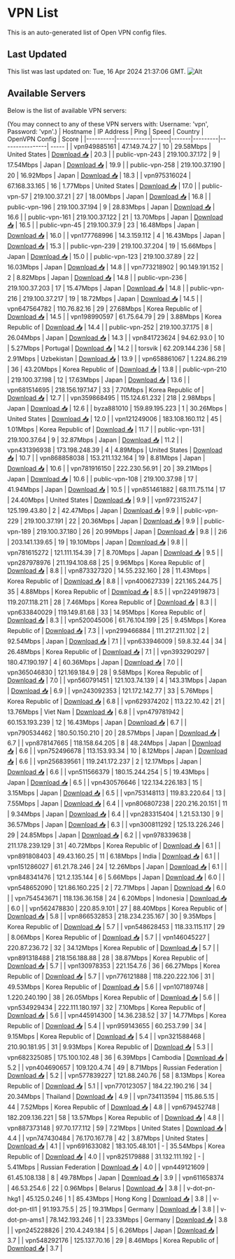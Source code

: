 # VPN List

This is an auto-generated list of Open VPN config files.

## Last Updated

This list was last updated on: Tue, 16 Apr 2024 21:37:06 GMT.
![Alt](https://repobeats.axiom.co/api/embed/186b98318ef1479477931607c1ad7d823f12451f.svg "Repobeats analytics image")

## Available Servers

Below is the list of available VPN servers:

(You may connect to any of these VPN servers with: Username: 'vpn', Password: 'vpn'.)
| Hostname | IP Address | Ping | Speed | Country | OpenVPN Config | Score |
|----------|------------|------|-------|---------|----------------| ----- |
| vpn949885161 | 47.149.74.27 | 10 | 29.58Mbps | United States | [Download 📥](./configs/server_0_US.ovpn) | 20.3 |
| public-vpn-243 | 219.100.37.172 | 9 | 17.54Mbps | Japan | [Download 📥](./configs/server_1_JP.ovpn) | 19.9 |
| public-vpn-258 | 219.100.37.190 | 20 | 16.92Mbps | Japan | [Download 📥](./configs/server_2_JP.ovpn) | 18.3 |
| vpn975316024 | 67.168.33.165 | 16 | 1.77Mbps | United States | [Download 📥](./configs/server_3_US.ovpn) | 17.0 |
| public-vpn-57 | 219.100.37.21 | 27 | 18.00Mbps | Japan | [Download 📥](./configs/server_4_JP.ovpn) | 16.8 |
| public-vpn-196 | 219.100.37.194 | 9 | 28.83Mbps | Japan | [Download 📥](./configs/server_5_JP.ovpn) | 16.6 |
| public-vpn-161 | 219.100.37.122 | 21 | 13.70Mbps | Japan | [Download 📥](./configs/server_6_JP.ovpn) | 16.5 |
| public-vpn-45 | 219.100.37.9 | 23 | 16.48Mbps | Japan | [Download 📥](./configs/server_7_JP.ovpn) | 16.0 |
| vpn177768996 | 14.3.159.112 | 4 | 16.43Mbps | Japan | [Download 📥](./configs/server_8_JP.ovpn) | 15.3 |
| public-vpn-239 | 219.100.37.204 | 19 | 15.66Mbps | Japan | [Download 📥](./configs/server_9_JP.ovpn) | 15.0 |
| public-vpn-123 | 219.100.37.89 | 22 | 16.03Mbps | Japan | [Download 📥](./configs/server_10_JP.ovpn) | 14.8 |
| vpn773218902 | 90.149.191.152 | 2 | 8.82Mbps | Japan | [Download 📥](./configs/server_11_JP.ovpn) | 14.8 |
| public-vpn-236 | 219.100.37.203 | 17 | 15.47Mbps | Japan | [Download 📥](./configs/server_12_JP.ovpn) | 14.8 |
| public-vpn-216 | 219.100.37.217 | 19 | 18.72Mbps | Japan | [Download 📥](./configs/server_13_JP.ovpn) | 14.5 |
| vpn647564782 | 110.76.82.16 | 29 | 27.68Mbps | Korea Republic of | [Download 📥](./configs/server_14_KR.ovpn) | 14.5 |
| vpn198990597 | 61.75.64.79 | 29 | 3.88Mbps | Korea Republic of | [Download 📥](./configs/server_15_KR.ovpn) | 14.4 |
| public-vpn-252 | 219.100.37.175 | 8 | 26.04Mbps | Japan | [Download 📥](./configs/server_16_JP.ovpn) | 14.3 |
| vpn841723624 | 94.62.93.0 | 10 | 5.27Mbps | Portugal | [Download 📥](./configs/server_17_PT.ovpn) | 14.2 |
| torsvik | 62.209.144.236 | 58 | 2.91Mbps | Uzbekistan | [Download 📥](./configs/server_18_UZ.ovpn) | 13.9 |
| vpn658861067 | 1.224.86.219 | 36 | 43.20Mbps | Korea Republic of | [Download 📥](./configs/server_19_KR.ovpn) | 13.8 |
| public-vpn-210 | 219.100.37.198 | 12 | 17.63Mbps | Japan | [Download 📥](./configs/server_20_JP.ovpn) | 13.6 |
| vpn681514695 | 218.156.197.147 | 33 | 7.70Mbps | Korea Republic of | [Download 📥](./configs/server_21_KR.ovpn) | 12.7 |
| vpn359868495 | 115.124.61.232 | 218 | 2.98Mbps | Japan | [Download 📥](./configs/server_22_JP.ovpn) | 12.6 |
| byza881010 | 159.89.195.223 | 1 | 30.26Mbps | United States | [Download 📥](./configs/server_23_US.ovpn) | 12.0 |
| vpn121249006 | 183.108.160.112 | 45 | 1.01Mbps | Korea Republic of | [Download 📥](./configs/server_24_KR.ovpn) | 11.7 |
| public-vpn-131 | 219.100.37.64 | 9 | 32.87Mbps | Japan | [Download 📥](./configs/server_25_JP.ovpn) | 11.2 |
| vpn431396938 | 173.198.248.39 | 4 | 4.89Mbps | United States | [Download 📥](./configs/server_26_US.ovpn) | 10.7 |
| vpn868858038 | 153.211.132.164 | 19 | 8.81Mbps | Japan | [Download 📥](./configs/server_27_JP.ovpn) | 10.6 |
| vpn781916150 | 222.230.56.91 | 20 | 39.21Mbps | Japan | [Download 📥](./configs/server_28_JP.ovpn) | 10.6 |
| public-vpn-108 | 219.100.37.98 | 17 | 41.94Mbps | Japan | [Download 📥](./configs/server_29_JP.ovpn) | 10.5 |
| vpn851461882 | 68.111.75.114 | 17 | 24.40Mbps | United States | [Download 📥](./configs/server_30_US.ovpn) | 9.9 |
| vpn972315247 | 125.199.43.80 | 2 | 42.47Mbps | Japan | [Download 📥](./configs/server_31_JP.ovpn) | 9.9 |
| public-vpn-229 | 219.100.37.191 | 22 | 20.36Mbps | Japan | [Download 📥](./configs/server_32_JP.ovpn) | 9.9 |
| public-vpn-189 | 219.100.37.180 | 26 | 20.99Mbps | Japan | [Download 📥](./configs/server_33_JP.ovpn) | 9.8 |
| 2i6 | 203.141.139.65 | 19 | 19.10Mbps | Japan | [Download 📥](./configs/server_34_JP.ovpn) | 9.8 |
| vpn781615272 | 121.111.154.39 | 7 | 8.70Mbps | Japan | [Download 📥](./configs/server_35_JP.ovpn) | 9.5 |
| vpn287978976 | 211.194.108.68 | 25 | 9.96Mbps | Korea Republic of | [Download 📥](./configs/server_36_KR.ovpn) | 8.8 |
| vpn873327320 | 14.55.232.160 | 28 | 11.43Mbps | Korea Republic of | [Download 📥](./configs/server_37_KR.ovpn) | 8.8 |
| vpn400627339 | 221.165.244.75 | 35 | 4.88Mbps | Korea Republic of | [Download 📥](./configs/server_38_KR.ovpn) | 8.5 |
| vpn224919873 | 119.207.118.211 | 28 | 7.46Mbps | Korea Republic of | [Download 📥](./configs/server_39_KR.ovpn) | 8.3 |
| vpn633840029 | 119.149.81.68 | 33 | 14.95Mbps | Korea Republic of | [Download 📥](./configs/server_40_KR.ovpn) | 8.3 |
| vpn520045006 | 61.76.104.199 | 25 | 9.45Mbps | Korea Republic of | [Download 📥](./configs/server_41_KR.ovpn) | 7.3 |
| vpn299466884 | 111.217.211.102 | 2 | 92.54Mbps | Japan | [Download 📥](./configs/server_42_JP.ovpn) | 7.1 |
| vpn633946009 | 59.8.32.44 | 34 | 26.48Mbps | Korea Republic of | [Download 📥](./configs/server_43_KR.ovpn) | 7.1 |
| vpn393290297 | 180.47.190.197 | 4 | 60.36Mbps | Japan | [Download 📥](./configs/server_44_JP.ovpn) | 7.0 |
| vpn365046830 | 121.169.184.9 | 28 | 9.58Mbps | Korea Republic of | [Download 📥](./configs/server_45_KR.ovpn) | 7.0 |
| vpn560791451 | 121.103.74.139 | 4 | 143.31Mbps | Japan | [Download 📥](./configs/server_46_JP.ovpn) | 6.9 |
| vpn243092353 | 121.172.142.77 | 33 | 5.76Mbps | Korea Republic of | [Download 📥](./configs/server_47_KR.ovpn) | 6.8 |
| vpn629374202 | 113.22.10.42 | 21 | 13.76Mbps | Viet Nam | [Download 📥](./configs/server_48_VN.ovpn) | 6.8 |
| vpn479781942 | 60.153.193.239 | 12 | 16.43Mbps | Japan | [Download 📥](./configs/server_49_JP.ovpn) | 6.7 |
| vpn790534462 | 180.50.150.210 | 20 | 28.57Mbps | Japan | [Download 📥](./configs/server_50_JP.ovpn) | 6.7 |
| vpn878147665 | 118.158.64.205 | 8 | 48.24Mbps | Japan | [Download 📥](./configs/server_51_JP.ovpn) | 6.6 |
| vpn752496678 | 113.153.93.34 | 10 | 8.12Mbps | Japan | [Download 📥](./configs/server_52_JP.ovpn) | 6.6 |
| vpn256839561 | 119.241.172.237 | 2 | 12.17Mbps | Japan | [Download 📥](./configs/server_53_JP.ovpn) | 6.6 |
| vpn511566379 | 180.15.244.254 | 5 | 19.43Mbps | Japan | [Download 📥](./configs/server_54_JP.ovpn) | 6.5 |
| vpn430576646 | 122.134.226.183 | 15 | 3.15Mbps | Japan | [Download 📥](./configs/server_55_JP.ovpn) | 6.5 |
| vpn753148113 | 119.83.220.64 | 13 | 7.55Mbps | Japan | [Download 📥](./configs/server_56_JP.ovpn) | 6.4 |
| vpn806807238 | 220.216.20.151 | 11 | 9.34Mbps | Japan | [Download 📥](./configs/server_57_JP.ovpn) | 6.4 |
| vpn283315404 | 1.21.53.130 | 9 | 36.57Mbps | Japan | [Download 📥](./configs/server_58_JP.ovpn) | 6.3 |
| vpn300811292 | 125.13.226.246 | 29 | 24.85Mbps | Japan | [Download 📥](./configs/server_59_JP.ovpn) | 6.2 |
| vpn978339638 | 211.178.239.129 | 31 | 40.72Mbps | Korea Republic of | [Download 📥](./configs/server_60_KR.ovpn) | 6.1 |
| vpn891808403 | 49.43.160.25 | 11 | 6.18Mbps | India | [Download 📥](./configs/server_61_IN.ovpn) | 6.1 |
| vpn151286027 | 61.21.78.246 | 24 | 12.26Mbps | Japan | [Download 📥](./configs/server_62_JP.ovpn) | 6.1 |
| vpn848341476 | 121.2.135.144 | 6 | 5.66Mbps | Japan | [Download 📥](./configs/server_63_JP.ovpn) | 6.0 |
| vpn548652090 | 121.86.160.225 | 2 | 72.71Mbps | Japan | [Download 📥](./configs/server_64_JP.ovpn) | 6.0 |
| vpn754543671 | 118.136.36.158 | 24 | 6.20Mbps | Indonesia | [Download 📥](./configs/server_65_ID.ovpn) | 6.0 |
| vpn562478830 | 220.85.9.101 | 27 | 88.40Mbps | Korea Republic of | [Download 📥](./configs/server_66_KR.ovpn) | 5.8 |
| vpn866532853 | 218.234.235.167 | 30 | 9.35Mbps | Korea Republic of | [Download 📥](./configs/server_67_KR.ovpn) | 5.7 |
| vpn548628453 | 118.33.115.117 | 29 | 8.06Mbps | Korea Republic of | [Download 📥](./configs/server_68_KR.ovpn) | 5.7 |
| vpn146045227 | 220.87.236.72 | 32 | 34.12Mbps | Korea Republic of | [Download 📥](./configs/server_69_KR.ovpn) | 5.7 |
| vpn891318488 | 218.156.188.88 | 28 | 38.87Mbps | Korea Republic of | [Download 📥](./configs/server_70_KR.ovpn) | 5.7 |
| vpn130978353 | 221.154.7.6 | 36 | 66.27Mbps | Korea Republic of | [Download 📥](./configs/server_71_KR.ovpn) | 5.7 |
| vpn776121888 | 118.220.222.106 | 31 | 49.53Mbps | Korea Republic of | [Download 📥](./configs/server_72_KR.ovpn) | 5.6 |
| vpn107189748 | 1.220.240.190 | 38 | 26.05Mbps | Korea Republic of | [Download 📥](./configs/server_73_KR.ovpn) | 5.6 |
| vpn534929434 | 222.111.180.197 | 32 | 7.10Mbps | Korea Republic of | [Download 📥](./configs/server_74_KR.ovpn) | 5.6 |
| vpn445914300 | 14.36.238.52 | 37 | 14.77Mbps | Korea Republic of | [Download 📥](./configs/server_75_KR.ovpn) | 5.4 |
| vpn959143655 | 60.253.7.99 | 34 | 9.15Mbps | Korea Republic of | [Download 📥](./configs/server_76_KR.ovpn) | 5.4 |
| vpn321588468 | 210.90.181.95 | 31 | 9.93Mbps | Korea Republic of | [Download 📥](./configs/server_77_KR.ovpn) | 5.3 |
| vpn682325085 | 175.100.102.48 | 36 | 6.39Mbps | Cambodia | [Download 📥](./configs/server_78_KH.ovpn) | 5.2 |
| vpn404690657 | 109.120.4.74 | 49 | 8.71Mbps | Russian Federation | [Download 📥](./configs/server_79_RU.ovpn) | 5.2 |
| vpn577839227 | 121.88.240.76 | 58 | 8.13Mbps | Korea Republic of | [Download 📥](./configs/server_80_KR.ovpn) | 5.1 |
| vpn770123057 | 184.22.190.216 | 34 | 20.34Mbps | Thailand | [Download 📥](./configs/server_81_TH.ovpn) | 4.9 |
| vpn734113594 | 115.86.5.15 | 44 | 7.52Mbps | Korea Republic of | [Download 📥](./configs/server_82_KR.ovpn) | 4.8 |
| vpn679452748 | 182.209.136.221 | 58 | 13.57Mbps | Korea Republic of | [Download 📥](./configs/server_83_KR.ovpn) | 4.8 |
| vpn887373148 | 97.70.177.112 | 59 | 7.21Mbps | United States | [Download 📥](./configs/server_84_US.ovpn) | 4.4 |
| vpn747430484 | 76.170.167.78 | 42 | 3.87Mbps | United States | [Download 📥](./configs/server_85_US.ovpn) | 4.1 |
| vpn691633082 | 183.105.48.101 | - | 35.54Mbps | Korea Republic of | [Download 📥](./configs/server_86_KR.ovpn) | 4.0 |
| vpn825179888 | 31.132.111.192 | - | 5.41Mbps | Russian Federation | [Download 📥](./configs/server_87_RU.ovpn) | 4.0 |
| vpn449121609 | 61.45.108.138 | 8 | 49.78Mbps | Japan | [Download 📥](./configs/server_88_JP.ovpn) | 3.9 |
| vpn611658374 | 46.53.254.6 | 22 | 0.96Mbps | Belarus | [Download 📥](./configs/server_89_BY.ovpn) | 3.8 |
| v-dot-pn-hkg1 | 45.125.0.246 | 1 | 85.43Mbps | Hong Kong | [Download 📥](./configs/server_90_HK.ovpn) | 3.8 |
| v-dot-pn-tll1 | 91.193.75.5 | 25 | 19.31Mbps | Germany | [Download 📥](./configs/server_91_DE.ovpn) | 3.8 |
| v-dot-pn-ams1 | 78.142.193.246 | 1 | 23.33Mbps | Germany | [Download 📥](./configs/server_92_DE.ovpn) | 3.8 |
| vpn245228826 | 210.4.249.184 | 5 | 6.26Mbps | Japan | [Download 📥](./configs/server_93_JP.ovpn) | 3.7 |
| vpn548292176 | 125.137.70.16 | 29 | 8.46Mbps | Korea Republic of | [Download 📥](./configs/server_94_KR.ovpn) | 3.7 |
